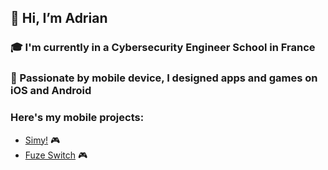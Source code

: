 ## 👋 Hi, I’m Adrian

### 🎓 I'm currently in a Cybersecurity Engineer School in France

### 📱 Passionate by mobile device, I designed apps and games on iOS and Android

### Here's my mobile projects:
- [Simy!](https://apps.apple.com/us/app/simy/id1491621628) 🎮
- [Fuze Switch](https://apps.apple.com/us/app/fuze-switch/id1378016870) 🎮

<!---
AdrianCouc/AdrianCouc is a ✨ special ✨ repository because its `README.md` (this file) appears on your GitHub profile.
You can click the Preview link to take a look at your changes.
--->
